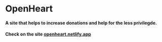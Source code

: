 # OpenHeart

#### A site that helps to increase donations and help for the less privilegde.

#### Check on the site [openheart.netlify.app](https://openheart.netlify.app/)
